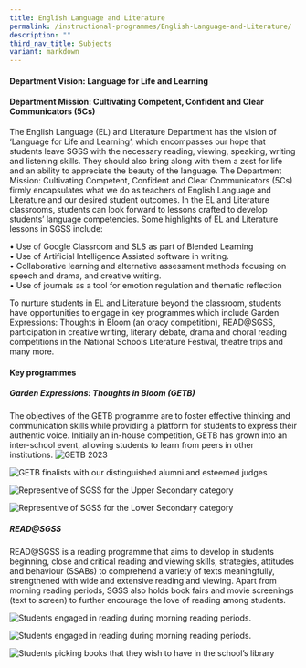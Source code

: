 ```yaml
---
title: English Language and Literature
permalink: /instructional-programmes/English-Language-and-Literature/
description: ""
third_nav_title: Subjects
variant: markdown
---
```

#### Department Vision: Language for Life and Learning

#### Department Mission: Cultivating Competent, Confident and Clear Communicators (5Cs)

The English Language (EL) and Literature Department has the vision of ‘Language for Life and Learning’, which encompasses our hope that students leave SGSS with the necessary reading, viewing, speaking, writing and listening skills. They should also bring along with them a zest for life and an ability to appreciate the beauty of the language. The Department Mission: Cultivating Competent, Confident and Clear Communicators (5Cs) firmly encapsulates what we do as teachers of English Language and Literature and our desired student outcomes.
In the EL and Literature classrooms, students can look forward to lessons crafted to develop students’ language competencies. Some highlights of EL and Literature lessons in SGSS include:

•	Use of Google Classroom and SLS as part of Blended Learning <br>
•	Use of Artificial Intelligence Assisted software in writing.<br>
•	Collaborative learning and alternative assessment methods focusing on speech and drama, and creative writing.<br>
•	Use of journals as a tool for emotion regulation and thematic reflection

To nurture students in EL and Literature beyond the classroom, students have opportunities to engage in key programmes which include Garden Expressions: Thoughts in Bloom (an oracy competition), READ@SGSS, participation in creative writing, literary debate, drama and choral reading competitions in the National Schools Literature Festival, theatre trips and many more.

#### Key programmes
##### Garden Expressions: Thoughts in Bloom (GETB)
The objectives of the GETB programme are to foster effective thinking and communication skills while providing a platform for students to express their authentic voice. Initially an in-house competition, GETB has grown into an inter-school event, allowing students to learn from peers in other institutions. 
![GETB 2023](/images/el2024%20(7).jpeg)

![GETB finalists with our distinguished alumni and esteemed judges](/images/el2024%20(5).jpeg)

![Representive of SGSS for the Upper Secondary category](/images/el2024%20(4).jpeg)

![Representive of SGSS for the Lower Secondary category](/images/el2024%20(6).jpeg)

##### READ@SGSS

READ@SGSS is a reading programme that aims to develop in students beginning, close and critical reading and viewing skills, strategies, attitudes and behaviour (SSABs) to comprehend a variety of texts meaningfully, strengthened with wide and extensive reading and viewing. Apart from morning reading periods, SGSS also holds book fairs and movie screenings (text to screen) to further encourage the love of reading among  students. 

![Students engaged in reading during morning reading periods.](/images/el2024%20(2).jpeg)

![Students engaged in reading during morning reading periods.](/images/el2024%20(1).jpeg)

![Students picking books that they wish to have in the school’s library](/images/el2024%20(3).jpeg)